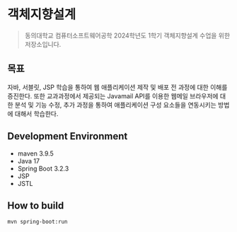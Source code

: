 # 객체지향설계

> 동의대학교 컴퓨터소프트웨어공학 2024학년도 1학기 객체지향설계 수업을 위한 저장소입니다.

## 목표

자바, 서블릿, JSP 학습을 통하여 웹 애플리케이션 제작 및 배포 전 과정에 대한 이해를 증진한다. 
또한 교과과정에서 제공되는 Javamail API를 이용한 웹메일 브라우저에 대한 분석 및 기능 수정, 추가 과정을 통하여 애플리케이션 구성 요소들을 연동시키는 방법에 대해서 학습한다.

## Development Environment
- maven 3.9.5
- Java 17
- Spring Boot 3.2.3
- JSP
- JSTL

## How to build
```bash
mvn spring-boot:run
```
